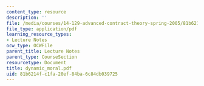 ```yaml
---
content_type: resource
description: ''
file: /media/courses/14-129-advanced-contract-theory-spring-2005/81b6214fc1fa20ef84ba6c84db039725_dynamic_moral.pdf
file_type: application/pdf
learning_resource_types:
- Lecture Notes
ocw_type: OCWFile
parent_title: Lecture Notes
parent_type: CourseSection
resourcetype: Document
title: dynamic_moral.pdf
uid: 81b6214f-c1fa-20ef-84ba-6c84db039725
---
```


